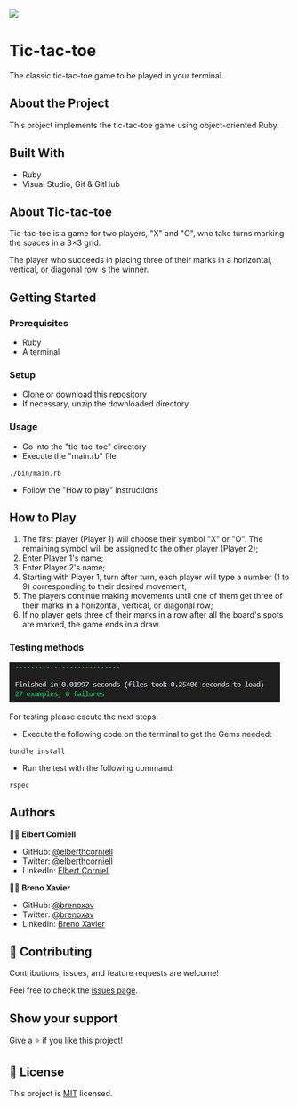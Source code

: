 
![](https://img.shields.io/badge/Microverse-blueviolet)


# Tic-tac-toe

The classic tic-tac-toe game to be played in your terminal.


## About the Project

This project implements the tic-tac-toe game using object-oriented Ruby.

## Built With

- Ruby
- Visual Studio, Git & GitHub

## About Tic-tac-toe

Tic-tac-toe is a game for two players, "X" and "O", who take turns marking the spaces in a 3×3 grid.

The player who succeeds in placing three of their marks in a horizontal, vertical, or diagonal row is the winner.

## Getting Started

### Prerequisites

- Ruby
- A terminal

### Setup

- Clone or download this repository
- If necessary, unzip the downloaded directory

### Usage

- Go into the "tic-tac-toe" directory
- Execute the "main.rb" file

```
./bin/main.rb
```

- Follow the "How to play" instructions

## How to Play

1. The first player (Player 1) will choose their symbol "X" or "O". The remaining symbol will be assigned to the other player (Player 2);
2. Enter Player 1's name;
3. Enter Player 2's name;
4. Starting with Player 1, turn after turn, each player will type a number (1 to 9) corresponding to their desired movement;
5. The players continue making movements until one of them get three of their marks in a horizontal, vertical, or diagonal row;
6. If no player gets three of their marks in a row after all the board's spots are marked, the game ends in a draw.


### Testing methods

![Screenshot of testing](capture.png)

For testing please escute the next steps:

- Execute the following code on the terminal to get the Gems needed:

```
bundle install
```

- Run the test with the following command:

```
rspec
```

## Authors

👨‍💻 **Elbert Corniell**

- GitHub: [@elberthcorniell](https://github.com/elberthcorniell)
- Twitter: [@elberthcorniell](https://twitter.com/elberthcorniell)
- LinkedIn: [Elbert Corniell](https://www.linkedin.com/in/elbert-corniell-989183159/)


👨‍💻 **Breno Xavier**

- GitHub: [@brenoxav](https://github.com/brenoxav)
- Twitter: [@brenoxav](https://twitter.com/brenoxav)
- LinkedIn: [Breno Xavier](https://www.linkedin.com/in/brenoxav)


## 🤝 Contributing

Contributions, issues, and feature requests are welcome!

Feel free to check the [issues page](https://github.com/brenoxav/tic-tac-toe/issues).


## Show your support

Give a ⭐️ if you like this project!


## 📝 License

This project is [MIT](./LICENSE) licensed.